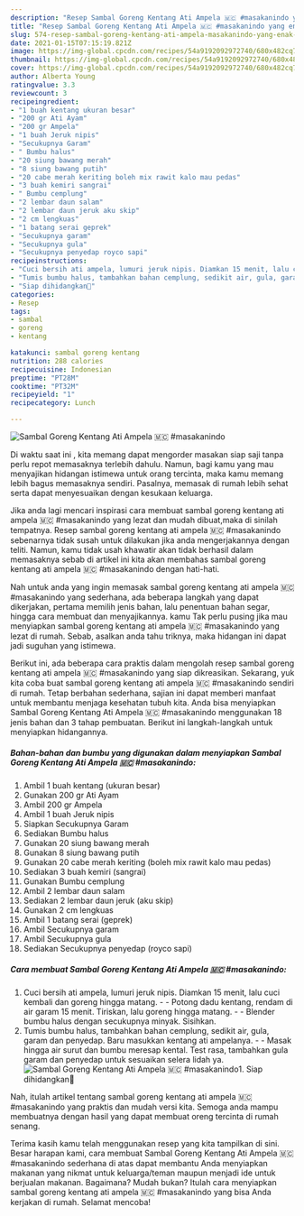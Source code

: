 ```yaml
---
description: "Resep Sambal Goreng Kentang Ati Ampela 🇲🇨 #masakanindo yang enak Untuk Jualan"
title: "Resep Sambal Goreng Kentang Ati Ampela 🇲🇨 #masakanindo yang enak Untuk Jualan"
slug: 574-resep-sambal-goreng-kentang-ati-ampela-masakanindo-yang-enak-untuk-jualan
date: 2021-01-15T07:15:19.821Z
image: https://img-global.cpcdn.com/recipes/54a9192092972740/680x482cq70/sambal-goreng-kentang-ati-ampela-🇲🇨-masakanindo-foto-resep-utama.jpg
thumbnail: https://img-global.cpcdn.com/recipes/54a9192092972740/680x482cq70/sambal-goreng-kentang-ati-ampela-🇲🇨-masakanindo-foto-resep-utama.jpg
cover: https://img-global.cpcdn.com/recipes/54a9192092972740/680x482cq70/sambal-goreng-kentang-ati-ampela-🇲🇨-masakanindo-foto-resep-utama.jpg
author: Alberta Young
ratingvalue: 3.3
reviewcount: 3
recipeingredient:
- "1 buah kentang ukuran besar"
- "200 gr Ati Ayam"
- "200 gr Ampela"
- "1 buah Jeruk nipis"
- "Secukupnya Garam"
- " Bumbu halus"
- "20 siung bawang merah"
- "8 siung bawang putih"
- "20 cabe merah keriting boleh mix rawit kalo mau pedas"
- "3 buah kemiri sangrai"
- " Bumbu cemplung"
- "2 lembar daun salam"
- "2 lembar daun jeruk aku skip"
- "2 cm lengkuas"
- "1 batang serai geprek"
- "Secukupnya garam"
- "Secukupnya gula"
- "Secukupnya penyedap royco sapi"
recipeinstructions:
- "Cuci bersih ati ampela, lumuri jeruk nipis. Diamkan 15 menit, lalu cuci kembali dan goreng hingga matang.  Potong dadu kentang, rendam di air garam 15 menit. Tiriskan, lalu goreng hingga matang.  Blender bumbu halus dengan secukupnya minyak. Sisihkan."
- "Tumis bumbu halus, tambahkan bahan cemplung, sedikit air, gula, garam dan penyedap. Baru masukkan kentang ati ampelanya.   Masak hingga air surut dan bumbu meresap kental. Test rasa, tambahkan gula garam dan penyedap untuk sesuaikan selera lidah ya."
- "Siap dihidangkan🥰"
categories:
- Resep
tags:
- sambal
- goreng
- kentang

katakunci: sambal goreng kentang 
nutrition: 288 calories
recipecuisine: Indonesian
preptime: "PT28M"
cooktime: "PT32M"
recipeyield: "1"
recipecategory: Lunch

---
```



![Sambal Goreng Kentang Ati Ampela 🇲🇨 #masakanindo](https://img-global.cpcdn.com/recipes/54a9192092972740/680x482cq70/sambal-goreng-kentang-ati-ampela-🇲🇨-masakanindo-foto-resep-utama.jpg)

Di waktu  saat ini , kita memang dapat mengorder masakan siap saji tanpa perlu repot memasaknya terlebih dahulu. Namun, bagi kamu yang mau menyajikan hidangan istimewa untuk orang tercinta, maka kamu memang lebih bagus memasaknya sendiri. Pasalnya, memasak di rumah lebih sehat serta dapat menyesuaikan dengan kesukaan keluarga.

Jika anda lagi mencari inspirasi cara membuat sambal goreng kentang ati ampela 🇲🇨 #masakanindo yang lezat dan mudah dibuat,maka di sinilah tempatnya. Resep sambal goreng kentang ati ampela 🇲🇨 #masakanindo  sebenarnya tidak susah untuk dilakukan jika anda mengerjakannya dengan teliti. Namun, kamu tidak usah khawatir akan tidak berhasil dalam memasaknya 
sebab di artikel ini kita akan membahas sambal goreng kentang ati ampela 🇲🇨 #masakanindo dengan hati-hati.  



Nah untuk anda yang ingin memasak sambal goreng kentang ati ampela 🇲🇨 #masakanindo yang sederhana, ada beberapa langkah yang dapat dikerjakan, pertama memilih jenis bahan, lalu penentuan bahan segar, hingga cara membuat dan menyajikannya. kamu Tak perlu pusing jika mau menyiapkan sambal goreng kentang ati ampela 🇲🇨 #masakanindo yang lezat di rumah. Sebab, asalkan anda  tahu triknya, maka hidangan ini dapat jadi suguhan yang istimewa.

Berikut ini, ada beberapa cara praktis  dalam mengolah resep sambal goreng kentang ati ampela 🇲🇨 #masakanindo yang siap dikreasikan. Sekarang, yuk kita coba buat sambal goreng kentang ati ampela 🇲🇨 #masakanindo sendiri di rumah. Tetap berbahan sederhana, sajian ini dapat memberi manfaat untuk membantu menjaga kesehatan tubuh kita. Anda bisa menyiapkan Sambal Goreng Kentang Ati Ampela 🇲🇨 #masakanindo menggunakan 18 jenis bahan dan 3 tahap pembuatan. Berikut ini langkah-langkah untuk menyiapkan hidangannya.

<!--inarticleads1-->

##### Bahan-bahan dan bumbu yang digunakan dalam menyiapkan Sambal Goreng Kentang Ati Ampela 🇲🇨 #masakanindo:

1. Ambil 1 buah kentang (ukuran besar)
1. Gunakan 200 gr Ati Ayam
1. Ambil 200 gr Ampela
1. Ambil 1 buah Jeruk nipis
1. Siapkan Secukupnya Garam
1. Sediakan  Bumbu halus
1. Gunakan 20 siung bawang merah
1. Gunakan 8 siung bawang putih
1. Gunakan 20 cabe merah keriting (boleh mix rawit kalo mau pedas)
1. Sediakan 3 buah kemiri (sangrai)
1. Gunakan  Bumbu cemplung
1. Ambil 2 lembar daun salam
1. Sediakan 2 lembar daun jeruk (aku skip)
1. Gunakan 2 cm lengkuas
1. Ambil 1 batang serai (geprek)
1. Ambil Secukupnya garam
1. Ambil Secukupnya gula
1. Sediakan Secukupnya penyedap (royco sapi)




<!--inarticleads2-->

##### Cara membuat Sambal Goreng Kentang Ati Ampela 🇲🇨 #masakanindo:

1. Cuci bersih ati ampela, lumuri jeruk nipis. Diamkan 15 menit, lalu cuci kembali dan goreng hingga matang. -  - Potong dadu kentang, rendam di air garam 15 menit. Tiriskan, lalu goreng hingga matang. -  - Blender bumbu halus dengan secukupnya minyak. Sisihkan.
1. Tumis bumbu halus, tambahkan bahan cemplung, sedikit air, gula, garam dan penyedap. Baru masukkan kentang ati ampelanya.  -  - Masak hingga air surut dan bumbu meresap kental. Test rasa, tambahkan gula garam dan penyedap untuk sesuaikan selera lidah ya.
<img src="//assets-global.cpcdn.com/assets/icons/button_play-2c75c40dde080a61004c1f40b05d8f140eaff45d7e9e6481dc71c63d2e7c4909.png" alt="Sambal Goreng Kentang Ati Ampela 🇲🇨 #masakanindo">1. Siap dihidangkan🥰




Nah, itulah artikel tentang  sambal goreng kentang ati ampela 🇲🇨 #masakanindo  yang praktis dan mudah versi kita. Semoga anda mampu membuatnya dengan hasil yang dapat membuat oreng tercinta di rumah senang. 

Terima kasih kamu telah menggunakan resep yang kita tampilkan di sini. Besar harapan kami, cara membuat  Sambal Goreng Kentang Ati Ampela 🇲🇨 #masakanindo sederhana di atas dapat membantu Anda menyiapkan makanan yang nikmat untuk keluarga/teman maupun menjadi ide untuk berjualan makanan. Bagaimana? Mudah bukan? Itulah cara menyiapkan sambal goreng kentang ati ampela 🇲🇨 #masakanindo yang bisa Anda kerjakan di rumah. Selamat mencoba!

